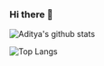 ### Hi there 👋


<!--
**alpha-k911/alpha-k911** is a ✨ _special_ ✨ repository because its `README.md` (this file) appears on your GitHub profile.

Here are some ideas to get you started:
![](https://komarev.com/ghpvc/?username=adityabandal&color=blue)

- 🔭 I’m currently working on Computer Vision
- 🌱 I’m currently learning ...
- 👯 I’m looking to collaborate on ...
- 🤔 I’m looking for help with ...
- 💬 Ask me about ...
- 📫 How to reach me: ...
- 😄 Pronouns: ...
- ⚡ Fun fact: ...

-->
![Aditya's github stats](https://github-readme-stats.vercel.app/api?username=adityabandal&count_private=true&show_icons=true&theme=tokyonight)

  ![Top Langs](https://github-readme-stats.vercel.app/api/top-langs/?username=adityabandal&layout=compact)



